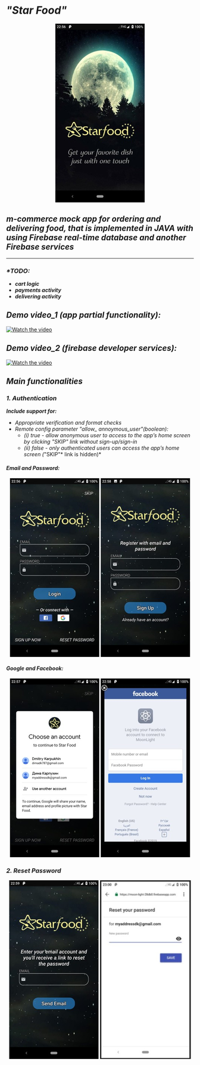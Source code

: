 # *"Star Food"*
<p align="center">
  <img src="https://github.com/DimaKarpukhin/StarFoodApp/blob/master/screenshots/splashScreen.jpg"/>
</p>

## *m-commerce mock app for ordering and delivering food, that is implemented in JAVA with using Firebase real-time database and another Firebase services*

----------------

###  _*TODO:_
* ***cart logic***
* ***payments activity***
* ***delivering activity***

## _Demo video_1 (app partial functionality):_
  [![Watch the video](https://img.youtube.com/vi/D0brD3M8m7I/hqdefault.jpg)](https://youtu.be/D0brD3M8m7I)

## _Demo video_2 (firebase developer services):_
  [![Watch the video](https://img.youtube.com/vi/_HPWAmnItio/hqdefault.jpg)](https://youtu.be/_HPWAmnItio)


## *Main functionalities*
### *1. Authentication*
***Include support for:***
* *Appropriate verification and format checks*
* *Remote config parameter *"allow_ annoymous_user"*(boolean):*
  * *(i) *true* - allow anonymous user to access to the app’s home screen by clicking *"SKIP"* link without sign-up/sign-in*
  * *(ii) *false* - only authenticated users can access the app’s home screen (*"SKIP"* link is hidden)*

#### _Email and Password:_
<p align="center">
  <img src="https://github.com/DimaKarpukhin/StarFoodApp/blob/master/screenshots/authMailPswd.jpg"/>
  <img src="https://github.com/DimaKarpukhin/StarFoodApp/blob/master/screenshots/signUp.jpg"/>
</p>

#### _Google and Facebook:_ 
<p align="center">
 <img src="https://github.com/DimaKarpukhin/StarFoodApp/blob/master/screenshots/authGoogle.jpg"/>
 <img src="https://github.com/DimaKarpukhin/StarFoodApp/blob/master/screenshots/authFaceBook.jpg"/>
</p>

### *2. Reset Password* 
<p align="center">
  <img src="https://github.com/DimaKarpukhin/StarFoodApp/blob/master/screenshots/resetPwd.jpg"/>
  <img src="https://github.com/DimaKarpukhin/StarFoodApp/blob/master/screenshots/gotMailResetPswd.jpg"/>
</p>
